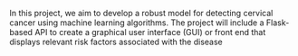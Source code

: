 In this project, we aim to develop a robust model for detecting cervical cancer using machine learning algorithms. The project will include a Flask-based API to create a graphical user interface (GUI) or front end that displays relevant risk factors associated with the disease
